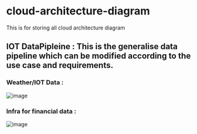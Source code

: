# cloud-architecture-diagram
This is for storing all cloud architecture diagram


## IOT DataPipleine :  This is the generalise data pipeline which can be modified according to the use case and requirements.








### Weather/IOT Data :











![image](https://github.com/Ankitpatel1234/cloud-architecture-diagram/assets/99385543/07436209-be64-4aa5-918f-dab739ea286f)


















### Infra for financial data :
















![image](https://github.com/Ankitpatel1234/cloud-architecture-diagram/assets/99385543/530e02b9-6435-4c5d-972a-bf1a794b3f4b)





